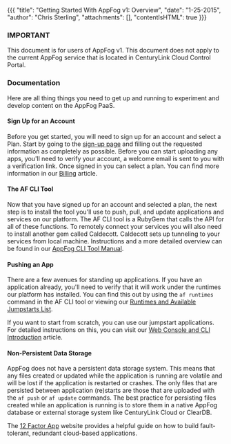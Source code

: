 {{{
  "title": "Getting Started With AppFog v1: Overview",
  "date": "1-25-2015",
  "author": "Chris Sterling",
  "attachments": [],
  "contentIsHTML": true
}}}

### IMPORTANT

This document is for users of AppFog v1. This document does not apply to the current AppFog service that is located in CenturyLink Cloud Control Portal.

### Documentation

<p>Here are all thing things you need to get up and running to experiment and develop content on the AppFog PaaS.</p>
<h4>Sign Up for an Account</h4>
<p>Before you get started, you will need to sign up for an account and select a Plan. Start by going to the <a href="https://console.appfog.com/signup">sign-up page</a> and filling out the requested information as completely as possible. Before you can start uploading any apps, you'll need to verify your account, a welcome email is sent to you with a verification link. Once signed in you can select a plan. You can find more information in our <a href="billing-process-overview.md">Billing</a> article.</p>
<h4>The AF CLI Tool</h4>
<p>Now that you have signed up for an account and selected a plan, the next step is to install the tool you'll use to push, pull, and update applications and services on our platform. The AF CLI tool is a RubyGem that calls the API for all of these functions. To remotely connect your services you will also need to install another gem called Caldecott. Caldecott sets up tunneling to your services from local machine. Instructions and a more detailed overview can be found in our <a href="appfog-cli-tool-manual.md">AppFog CLI Tool Manual</a>.</p>
<h4>Pushing an App</h4>
<p>There are a few avenues for standing up applications. If you have an application already, you'll need to verify that it will work under the runtimes our platform has installed. You can find this out by using the <code>af runtimes</code> command in the AF CLI tool or viewing our <a href="runtimes-and-available-jumpstarts-list-26jan2015.md">Runtimes and Available Jumpstarts List</a>.</p>
<p>If you want to start from scratch, you can use our jumpstart applications. For detailed instructions on this, you can visit our <a href="web-console-and-cli-introduction.md">Web Console and CLI Introduction</a> article.</p>
<h4>Non-Persistent Data Storage</h4>
<p>AppFog does not have a persistent data storage system. This means that any files created or updated while the application is running are volatile and will be lost if the application is restarted or crashes. The only files that are persisted between application (re)starts are those that are uploaded with the <code>af push</code> or <code>af update</code> commands. The best practice for persisting files created while an application is running is to store them in a native AppFog database or external storage system like CenturyLink Cloud or ClearDB. </p>
<p>The <a href="http://12factor.net">12 Factor App</a> website provides a helpful guide on how to build fault-tolerant, redundant cloud-based applications.</p>
<p> </p>
